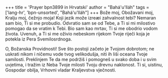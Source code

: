 +++
title = 'Prayer bpn3899 in Hrvatski'
author = "Bahá'u'lláh"
tags = ['lang-hr', 'bpn-unsorted', "Bahá'u'lláh"]
+++
Bože moj, Obožavani moj, Kralju moj, čežnjo moja! Koji jezik može izreæi zahvalnost tebi? Nemaran sam bio, Ti si me probudio. Odvratio sam se od Tebe, a Ti si mi milostivo pomogao da se vratim k Tebi. Bio sam kao mrtav, Ti si me obodrio vodom života. Uvenuh, a Ti si me oživio nebeskom rijekom Tvoje riječi koja je potekla iz Pera Svemilosrdnoga.

O, Božanska Providnosti! Sve što postoji začeto je Tvojom dobrotom; ne uskrati nikom i ničemu vode tvog velikodušja, niti ih liši oceana Tvoje samilosti. Preklinjem Te da me podržiš i pomogneš u svako doba i u svim uvjetima, i tražim iz Neba Tvoje milosti Tvoju drevnu naklonost. Ti si, uistinu, Gospodar obilja, Vrhovni vladar Kraljevstva vječnosti.
